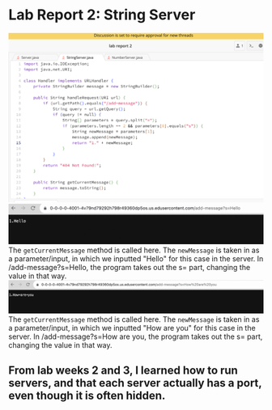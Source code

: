 # Lab Report 2: String Server
![Image](server.png)
![Image](hello.png)
The ```getCurrentMessage``` method is called here. The ```newMessage``` is taken in as a parameter/input, in which we inputted "Hello" for this case in the server. In /add-message?s=Hello, the program takes out the s= part, changing the value in that way.
![Image](howareyou.png)
The ```getCurrentMessage``` method is called here. The ```newMessage``` is taken in as a parameter/input, in which we inputted "How are you" for this case in the server. In /add-message?s=How are you, the program takes out the s= part, changing the value in that way.
## **From lab weeks 2 and 3, I learned how to run servers, and that each server actually has a port, even though it is often hidden.**
